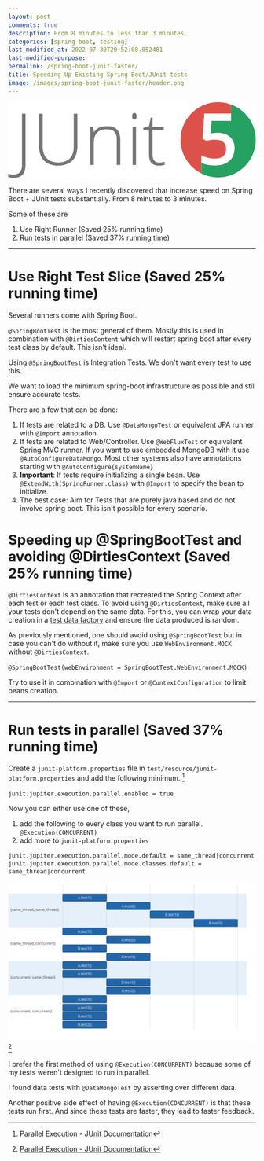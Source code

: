 ```yaml
---
layout: post
comments: true
description: From 8 minutes to less than 3 minutes.
categories: [spring-boot, testing]
last_modified_at: 2022-07-30T20:52:08.052481
last-modified-purpose:
permalink: /spring-boot-junit-faster/
title: Speeding Up Existing Spring Boot/JUnit tests
image: /images/spring-boot-junit-faster/header.png
---
```

![JUnit Logo](/images/spring-boot-junit-faster/header.png)

There are several ways I recently discovered that increase speed on Spring Boot + JUnit tests substantially. From 8 minutes to 3 minutes.

Some of these are

1. Use Right Runner (Saved 25% running time)
2. Run tests in parallel (Saved 37% running time)

***

# **Use Right Test Slice** (Saved 25% running time)

Several runners come with Spring Boot. 

`@SpringBootTest` is the most general of them. Mostly this is used in combination with `@DirtiesContent` which will restart spring boot after every test class by default. This isn't ideal.

Using `@SpringBootTest` is Integration Tests. We don't want every test to use this.

We want to load the minimum spring-boot infrastructure as possible and still ensure accurate tests.

There are a few that can be done:

1. If tests are related to a DB. Use `@DataMongoTest` or equivalent JPA runner with `@Import` annotation.
2. If tests are related to Web/Controller. Use `@WebFluxTest` or equivalent Spring MVC runner. If you want to use embedded MongoDB with it use `@AutoConfigureDataMongo`. Most other systems also have annotations starting with `@AutoConfigure{systemName}`
3. **Important**: If tests require initializing a single bean. Use `@ExtendWith(SpringRunner.class)` with `@Import` to specify the bean to initialize.
4. The best case: Aim for Tests that are purely java based and do not involve spring boot. This isn't possible for every scenario.

# **Speeding up @SpringBootTest and avoiding @DirtiesContext** (Saved 25% running time)

`@DirtiesContext` is an annotation that recreated the Spring Context after each test or each test class. To avoid using `@DirtiesContext`, make sure all your tests don't depend on the same data. For this, you can wrap your data creation in a [test data factory](/test-data-factories) and ensure the data produced is random.

As previously mentioned, one should avoid using `@SpringBootTest` but in case you can't do without it, make sure you use `WebEnvironment.MOCK`  without `@DirtiesContext`.

`@SpringBootTest(webEnvironment = SpringBootTest.WebEnvironment.MOCK)`

Try to use it in combination with `@Import` or `@ContextConfiguration` to limit beans creation.

***

# **Run tests in parallel** (Saved 37% running time)

Create a `junit-platform.properties` file in `test/resource/junit-platform.properties` and add the following minimum. [^1]

`junit.jupiter.execution.parallel.enabled = true`

Now you can either use one of these,

1. add the following to every class you want to run parallel. `@Execution(CONCURRENT)`
2. add more to `junit-platform.properties`

```
junit.jupiter.execution.parallel.mode.default = same_thread|concurrent
junit.jupiter.execution.parallel.mode.classes.default =  same_thread|concurrent
```

![](/images/junit-execution-mode.svg)
[^1]

I prefer the first method of using `@Execution(CONCURRENT)` because some of my tests weren't designed to run in parallel.

I found data tests with `@DataMongoTest` by asserting over different data.

Another positive side effect of having `@Execution(CONCURRENT)` is that these tests run first. And since these tests are faster, they lead to faster feedback.

[^1]: [Parallel Execution - JUnit Documentation](https://junit.org/junit5/docs/current/user-guide/#writing-tests-parallel-execution)